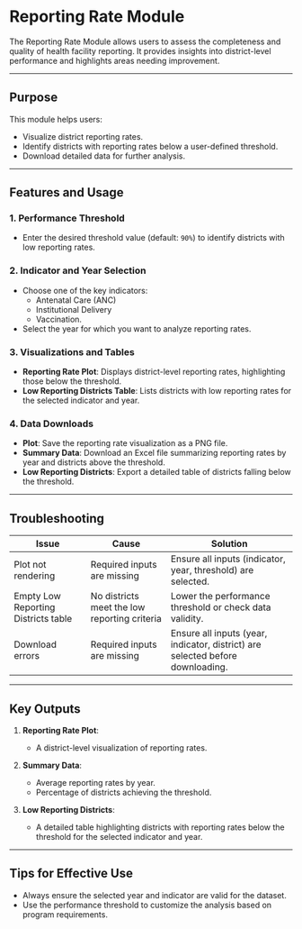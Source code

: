 # **Reporting Rate Module**

The Reporting Rate Module allows users to assess the completeness and quality of 
health facility reporting. It provides insights into district-level performance 
and highlights areas needing improvement.

---

## **Purpose**

This module helps users:
- Visualize district reporting rates.
- Identify districts with reporting rates below a user-defined threshold.
- Download detailed data for further analysis.

---

## **Features and Usage**

### **1. Performance Threshold**
- Enter the desired threshold value (default: `90%`) to identify districts with 
  low reporting rates.

### **2. Indicator and Year Selection**
- Choose one of the key indicators:
  - Antenatal Care (ANC)
  - Institutional Delivery
  - Vaccination.
- Select the year for which you want to analyze reporting rates.

### **3. Visualizations and Tables**
- **Reporting Rate Plot**: Displays district-level reporting rates, highlighting 
  those below the threshold.
- **Low Reporting Districts Table**: Lists districts with low reporting rates for 
  the selected indicator and year.

### **4. Data Downloads**
- **Plot**: Save the reporting rate visualization as a PNG file.
- **Summary Data**: Download an Excel file summarizing reporting rates by year
  and districts above the threshold.
- **Low Reporting Districts**: Export a detailed table of districts falling below 
  the threshold.

---

## **Troubleshooting**

| **Issue**                              | **Cause**                                         | **Solution**                                                                 |
|----------------------------------------|--------------------------------------------------|-------------------------------------------------------------------------------|
| Plot not rendering                      | Required inputs are missing                      | Ensure all inputs (indicator, year, threshold) are selected.                 |
| Empty Low Reporting Districts table    | No districts meet the low reporting criteria     | Lower the performance threshold or check data validity.                      |
| Download errors                         | Required inputs are missing                      | Ensure all inputs (year, indicator, district) are selected before downloading.|

---

## **Key Outputs**

1. **Reporting Rate Plot**:
   - A district-level visualization of reporting rates.

2. **Summary Data**:
   - Average reporting rates by year.
   - Percentage of districts achieving the threshold.

3. **Low Reporting Districts**:
   - A detailed table highlighting districts with reporting rates below the 
     threshold for the selected indicator and year.

---

## **Tips for Effective Use**

- Always ensure the selected year and indicator are valid for the dataset.
- Use the performance threshold to customize the analysis based on program requirements.
